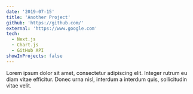```yaml
---
date: '2019-07-15'
title: 'Another Project'
github: 'https://github.com/'
external: 'https://www.google.com'
tech:
  - Next.js
  - Chart.js
  - GitHub API
showInProjects: false
---
```


Lorem ipsum dolor sit amet, consectetur adipiscing elit. Integer rutrum eu diam vitae efficitur. Donec urna nisl, interdum a interdum quis, sollicitudin vitae velit.
